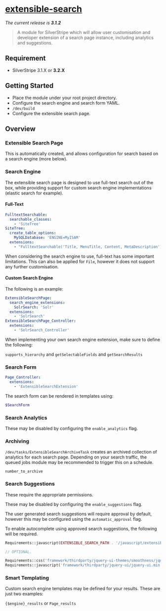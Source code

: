 # [extensible-search](https://packagist.org/packages/nglasl/silverstripe-extensible-search)

_The current release is **3.1.2**_

> A module for SilverStripe which will allow user customisation and developer extension of a search page instance, including analytics and suggestions.

## Requirement

* SilverStripe 3.1.X or **3.2.X**

## Getting Started

* Place the module under your root project directory.
* Configure the search engine and search form YAML.
* `/dev/build`
* Configure the extensible search page.

## Overview

### Extensible Search Page

This is automatically created, and allows configuration for search based on a search engine (more below).

### Search Engine

The extensible search page is designed to use full-text search out of the box, while providing support for custom search engine implementations (elastic search for example).

#### Full-Text

```yaml
FulltextSearchable:
  searchable_classes:
    - 'SiteTree'
SiteTree:
  create_table_options:
    MySQLDatabase: 'ENGINE=MyISAM'
  extensions:
    - "FulltextSearchable('Title, MenuTitle, Content, MetaDescription')"
```

When considering the search engine to use, full-text has some important limitations. This can also be applied for `File`, however it does not support any further customisation.

#### Custom Search Engine

The following is an example:

```yaml
ExtensibleSearchPage:
  search_engine_extensions:
    SolrSearch: 'Solr'
  extensions:
    - 'SolrSearch'
ExtensibleSearchPage_Controller:
  extensions:
    - 'SolrSearch_Controller'
```

When implementing your own search engine extension, make sure to define the following:

`supports_hierarchy` and `getSelectableFields` and `getSearchResults`

### Search Form

```yaml
Page_Controller:
  extensions:
    - 'ExtensibleSearchExtension'
```

The search form can be rendered in templates using:

```php
$SearchForm
```

### Search Analytics

These may be disabled by configuring the `enable_analytics` flag.

<screenshot>

### Archiving

`/dev/tasks/ExtensibleSearchArchiveTask` creates an archived collection of analytics for each search page. Depending on your search traffic, the queued jobs module may be recommended to trigger this on a schedule.

`number_to_archive`

<screenshots>

### Search Suggestions

These require the appropriate permissions.

These may be disabled by configuring the `enable_suggestions` flag.

The user generated search suggestions will require approval by default, however this may be configured using the `automatic_approval` flag.

<screenshot>

To enable autocomplete using approved search suggestions, the following will be required.

```php
Requirements::javascript(EXTENSIBLE_SEARCH_PATH . '/javascript/extensible-search-suggestions.js');

// OPTIONAL.

Requirements::css('framework/thirdparty/jquery-ui-themes/smoothness/jquery-ui.min.css');
Requirements::javascript('framework/thirdparty/jquery-ui/jquery-ui.min.js');
```

### Smart Templating

Custom search engine templates may be defined for your results. These are just two examples:

`{$engine}_results` or `Page_results`

<replace this with a solr example>

<maintainer>
